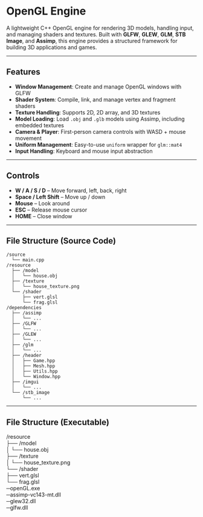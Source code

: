 # OpenGL Engine

A lightweight C++ OpenGL engine for rendering 3D models, handling input, and managing shaders and textures. Built with **GLFW**, **GLEW**, **GLM**, **STB Image**, and **Assimp**, this engine provides a structured framework for building 3D applications and games.

---

## Features

- **Window Management**: Create and manage OpenGL windows with GLFW  
- **Shader System**: Compile, link, and manage vertex and fragment shaders  
- **Texture Handling**: Supports 2D, 2D array, and 3D textures  
- **Model Loading**: Load `.obj` and `.glb` models using Assimp, including embedded textures  
- **Camera & Player**: First-person camera controls with WASD + mouse movement  
- **Uniform Management**: Easy-to-use `uniform` wrapper for `glm::mat4`  
- **Input Handling**: Keyboard and mouse input abstraction  

---

## Controls

- **W / A / S / D** – Move forward, left, back, right  
- **Space / Left Shift** – Move up / down  
- **Mouse** – Look around  
- **ESC** – Release mouse cursor  
- **HOME** – Close window  

---

## File Structure (Source Code)

```text
/source  
  └── main.cpp  
/resource  
  ├── /model  
  │   └── house.obj  
  ├── /texture  
  │   └── house_texture.png  
  └── /shader  
      ├── vert.glsl  
      └── frag.glsl  
/dependencies  
  ├── /assimp  
  │   └── ...  
  ├── /GLFW  
  │   └── ...  
  ├── /GLEW  
  │   └── ...  
  ├── /glm  
  │   └── ...  
  ├── /header  
  │   ├── Game.hpp  
  │   ├── Mesh.hpp  
  │   ├── Utils.hpp  
  │   └── Window.hpp  
  ├── /imgui  
  │   └── ...  
  └── /stb_image  
      └── ...  
```

---

## File Structure (Executable)

/resource  
├── /model  
│   └── house.obj  
├── /texture  
│   └── house_texture.png  
└── /shader  
    ├── vert.glsl  
    └── frag.glsl  
─openGL.exe  
─assimp-vc143-mt.dll  
─glew32.dll  
─glfw.dll  
